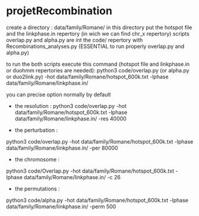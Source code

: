 # projetRecombination
create a directory : data/family/Romane/
in this directory put the hotspot file and the linkphase.in repertory (in wich we can find chr_x repertory)
scripts overlap.py and alpha.py are int the code/ repertory with Recombinations_analyses.py (ESSENTIAL to run properly overlap.py and alpha.py)

to run the both scripts execute this command (hotspot file and linkphase.in or duohmm repertories are needed):
python3 code/overlap.py (or alpha.py or duo2link.py) -hot data/family/Romane/hotspot_600k.txt -lphase data/family/Romane/linkphase.in/ 

you can precise option normally by default

* the resolution :
python3 code/overlap.py -hot data/family/Romane/hotspot_600k.txt -lphase data/family/Romane/linkphase.in/ -res 40000

* the perturbation : 

python3 code/overlap.py -hot data/family/Romane/hotspot_600k.txt -lphase data/family/Romane/linkphase.in/ -per 80000

* the chromosome :

python3 code/Overlap.py -hot data/family/Romane/hotspot_600k.txt -lphase data/family/Romane/linkphase.in/ -c 26

* the permutations : 

python3 code/alpha.py -hot data/family/Romane/hotspot_600k.txt -lphase data/family/Romane/linkphase.in/ -perm 500
